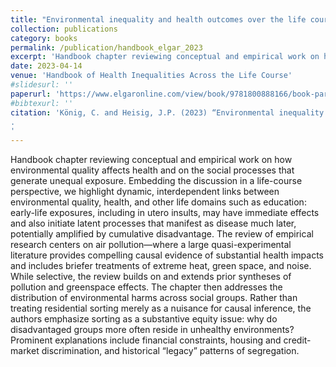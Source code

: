 ```yaml
---
title: "Environmental inequality and health outcomes over the life course"
collection: publications
category: books
permalink: /publication/handbook_elgar_2023
excerpt: 'Handbook chapter reviewing conceptual and empirical work on how environmental quality affects health and on the social processes that generate unequal exposure. Embedding the discussion in a life-course perspective, we highlight dynamic, interdependent links between environmental quality, health, and other life domains such as education: early-life exposures, including in utero insults, may have immediate effects and also initiate latent processes that manifest as disease much later, potentially amplified by cumulative disadvantage. The review of empirical research centers on air pollution—where a large quasi-experimental literature provides compelling causal evidence of substantial health impacts and includes briefer treatments of extreme heat, green space, and noise. While selective, the review builds on and extends prior syntheses of pollution and greenspace effects. The chapter then addresses the distribution of environmental harms across social groups. Rather than treating residential sorting merely as a nuisance for causal inference, the authors emphasize sorting as a substantive equity issue: why do disadvantaged groups more often reside in unhealthy environments? Prominent explanations include financial constraints, housing and credit-market discrimination, and historical “legacy” patterns of segregation.'
date: 2023-04-14
venue: 'Handbook of Health Inequalities Across the Life Course'
#slidesurl: ''
paperurl: 'https://www.elgaronline.com/view/book/9781800888166/book-part-9781800888166-30.xml'
#bibtexurl: ''
citation: 'König, C. and Heisig, J.P. (2023) “Environmental inequality and health outcomes over the life course,” in R. Hoffmann (ed.) Handbook of Health Inequalities Across the Life Course. Edward Elgar Publishing, pp. 327–348. Available at: https://doi.org/10.4337/9781800888166.00030.
.
'
---
```


Handbook chapter reviewing conceptual and empirical work on how environmental quality affects health and on the social processes that generate unequal exposure. Embedding the discussion in a life-course perspective, we highlight dynamic, interdependent links between environmental quality, health, and other life domains such as education: early-life exposures, including in utero insults, may have immediate effects and also initiate latent processes that manifest as disease much later, potentially amplified by cumulative disadvantage. The review of empirical research centers on air pollution—where a large quasi-experimental literature provides compelling causal evidence of substantial health impacts and includes briefer treatments of extreme heat, green space, and noise. While selective, the review builds on and extends prior syntheses of pollution and greenspace effects. The chapter then addresses the distribution of environmental harms across social groups. Rather than treating residential sorting merely as a nuisance for causal inference, the authors emphasize sorting as a substantive equity issue: why do disadvantaged groups more often reside in unhealthy environments? Prominent explanations include financial constraints, housing and credit-market discrimination, and historical “legacy” patterns of segregation.